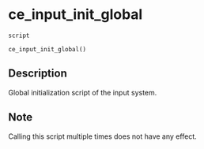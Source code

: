 # ce_input_init_global
`script`
```gml
ce_input_init_global()
```

## Description
Global initialization script of the input system.

## Note
 Calling this script multiple times does not have any effect.